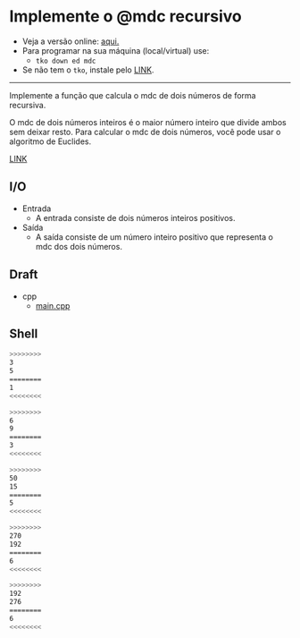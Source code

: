 # Implemente o @mdc recursivo

- Veja a versão online: [aqui.](https://github.com/qxcodeed/arcade/blob/master/base/mdc/Readme.md)
- Para programar na sua máquina (local/virtual) use:
  - `tko down ed mdc`
- Se não tem o `tko`, instale pelo [LINK](https://github.com/senapk/tko#tko).

---

Implemente a função que calcula o mdc de dois números de forma recursiva.

O mdc de dois números inteiros é o maior número inteiro que divide ambos sem deixar resto.
Para calcular o mdc de dois números, você pode usar o algoritmo de Euclides.

[LINK](https://pt.khanacademy.org/computing/computer-science/cryptography/modarithmetic/a/the-euclidean-algorithm)

## I/O

- Entrada
  - A entrada consiste de dois números inteiros positivos.
- Saída
  - A saída consiste de um número inteiro positivo que representa o mdc dos dois números.

## Draft

<!-- links .cache/draft -->
- cpp
  - [main.cpp](https://github.com/qxcodeed/arcade/blob/master/base/mdc/.cache/draft/cpp/main.cpp)
<!-- links -->

## Shell

```bash
>>>>>>>>
3
5
========
1
<<<<<<<<

>>>>>>>>
6
9
========
3
<<<<<<<<

>>>>>>>>
50
15
========
5
<<<<<<<<

>>>>>>>>
270
192
========
6
<<<<<<<<

>>>>>>>>
192
276
========
6
<<<<<<<<
```

